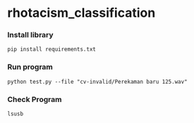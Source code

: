 # rhotacism_classification

### Install library
```
pip install requirements.txt
```

### Run program
```
python test.py --file "cv-invalid/Perekaman baru 125.wav" 
```

### Check Program
```
lsusb
```
